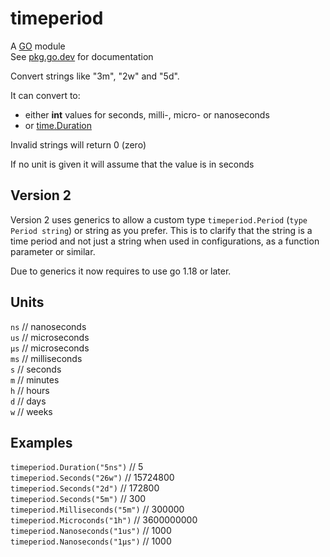 # timeperiod

A [GO](https://golang.org) module  
See [pkg.go.dev](https://pkg.go.dev/github.com/jimoe/timeperiod) for documentation

Convert strings like "3m", "2w" and "5d".

It can convert to:
- either **int** values for seconds, milli-, micro- or nanoseconds
- or [time.Duration](https://pkg.go.dev/time#Duration)

Invalid strings will return 0 (zero)

If no unit is given it will assume that the value is in seconds

## Version 2
Version 2 uses generics to allow a custom type `timeperiod.Period` (`type Period string`) 
or string as you prefer. This is to clarify that the string is a time period and not just 
a string when used in configurations, as a function parameter or similar.

Due to generics it now requires to use go 1.18 or later.

## Units
`ns` // nanoseconds  
`us` // microseconds  
`µs` // microseconds  
`ms` // milliseconds  
`s` // seconds  
`m` // minutes  
`h` // hours  
`d` // days  
`w` // weeks  

## Examples
`timeperiod.Duration("5ns")` // 5  
`timeperiod.Seconds("26w")` // 15724800  
`timeperiod.Seconds("2d")` // 172800  
`timeperiod.Seconds("5m")` // 300  
`timeperiod.Milliseconds("5m")` // 300000  
`timeperiod.Microconds("1h")` // 3600000000  
`timeperiod.Nanoseconds("1us")` // 1000  
`timeperiod.Nanoseconds("1µs")` // 1000  
